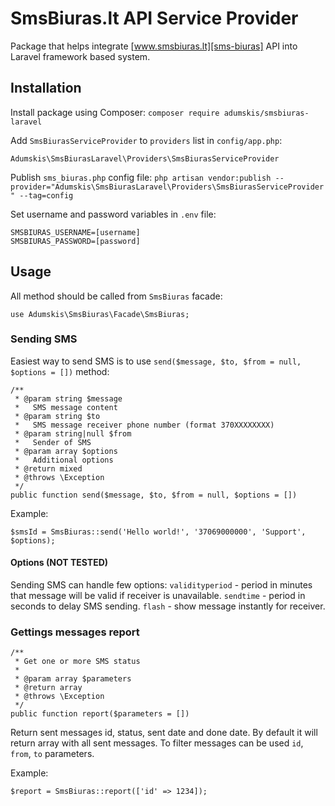 SmsBiuras.lt API Service Provider
=========================
Package that helps integrate [www.smsbiuras.lt][sms-biuras] API into Laravel framework based system.

## Installation

Install package using Composer:
`composer require adumskis/smsbiuras-laravel `

Add `SmsBiurasServiceProvider` to `providers` list in `config/app.php`:
```
Adumskis\SmsBiurasLaravel\Providers\SmsBiurasServiceProvider
```
Publish `sms_biuras.php` config file:
`php artisan vendor:publish --provider="Adumskis\SmsBiurasLaravel\Providers\SmsBiurasServiceProvider" --tag=config`

Set username and password variables in `.env` file:
```
SMSBIURAS_USERNAME=[username]
SMSBIURAS_PASSWORD=[password]
```
    
## Usage

All method should be called from `SmsBiuras` facade:
```
use Adumskis\SmsBiuras\Facade\SmsBiuras;
```   
### Sending SMS

Easiest way to send SMS is to use `send($message, $to, $from = null, $options = [])` method:
```
/**
 * @param string $message
 *   SMS message content
 * @param string $to
 *   SMS message receiver phone number (format 370XXXXXXXX)
 * @param string|null $from
 *   Sender of SMS
 * @param array $options
 *   Additional options
 * @return mixed
 * @throws \Exception
 */
public function send($message, $to, $from = null, $options = [])
```

Example:
```
$smsId = SmsBiuras::send('Hello world!', '37069000000', 'Support', $options);
```

#### Options (NOT TESTED)

Sending SMS can handle few options:
`validityperiod` - period in minutes that message will be valid if receiver is unavailable.
`sendtime` - period in seconds to delay SMS sending.
`flash` - show message instantly for receiver.

### Gettings messages report

```
/**
 * Get one or more SMS status
 *
 * @param array $parameters
 * @return array
 * @throws \Exception
 */
public function report($parameters = [])
```

Return sent messages id, status, sent date and done date. By default it will return array with all sent messages. To filter messages can be used `id`, `from`, `to` parameters.

Example:
```
$report = SmsBiuras::report(['id' => 1234]);
```
[sms-biuras]: https://www.smsbiuras.lt/
